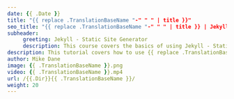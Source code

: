 ```yaml
---
date: {{ .Date }}
title: "{{ replace .TranslationBaseName "-" " " | title }}"
seo_title: "{{ replace .TranslationBaseName "-" " " | title }} | Jekyll | Giraffe Academy"
subheader:
     greeting: Jekyll - Static Site Generator
     description: This course covers the basics of using Jekyll - Static Site Generator. Work your way through the videos and we'll teach you everything you need to know to create a professional and scalable website or blog!
description: This tutorial covers how to use {{ replace .TranslationBaseName "-" " " }} in Jekyll -  Static Site Generator.
author: Mike Dane
image: {{ .TranslationBaseName }}.png
video: {{ .TranslationBaseName }}.mp4
url: /{{.Dir}}{{ .TranslationBaseName }}/
weight: 20
---
```

